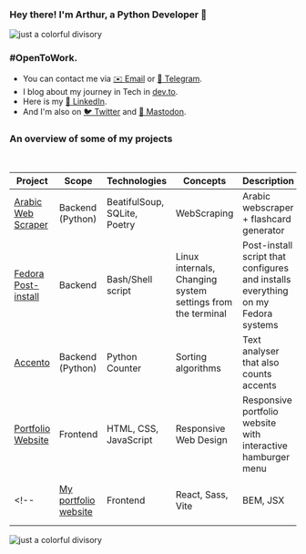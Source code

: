 ### Hey there! I'm Arthur, a Python Developer 🐍

![just a colorful divisory](https://i.imgur.com/waxVImv.png)

### #OpenToWork.

- You can contact me via [✉️ Email](mailto:arthurnunesc@proton.me) or [💬 Telegram](https://t.me/arthurnunesc). <br>
- I blog about my journey in Tech in [dev.to](https://dev.to/arthurnunesc).
- Here is my [💼 LinkedIn](https://www.linkedin.com/in/arthurnunesc). <br>
- And I'm also on [🐦 Twitter](https://twitter.com/arthurnunesc) and [🐘 Mastodon](https://bolha.us/@arthurnunesc). <br>

### An overview of some of my projects

<br>

| Project | Scope | Technologies | Concepts | Description | Status |
| ------- | ----- | ------------ | -------- | ----------- | ------ |
| [Arabic Web Scraper](https://github.com/arthurnunesc/arabic-web-scraper) | Backend (Python) | BeatifulSoup, SQLite, Poetry | WebScraping | Arabic webscraper + flashcard generator | On development |
| [Fedora Post-install](https://github.com/arthurnunesc/fedora-postinstall) | Backend | Bash/Shell script | Linux internals, Changing system settings from the terminal | Post-install script that configures and installs everything on my Fedora systems | Done |
| [Accento](https://github.com/arthurnunesc/accento) | Backend (Python) | Python Counter | Sorting algorithms | Text analyser that also counts accents | On development |
| [Portfolio Website](https://github.com/arthurnunesc/arthurnunesc.github.io) | Frontend | HTML, CSS, JavaScript | Responsive Web Design | Responsive portfolio website with interactive hamburger menu | Done |
<!-- | [My portfolio website](https://github.com/arthurnunesc/arthurnunesc-portfolio-website) | Frontend | React, Sass, Vite | BEM, JSX | Portfolio Website to index my projects | On development | -->

![just a colorful divisory](https://i.imgur.com/waxVImv.png)
